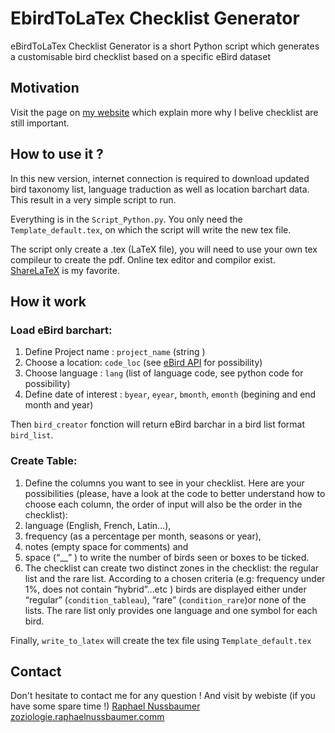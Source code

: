 # EbirdToLaTex Checklist Generator #
eBirdToLaTex Checklist Generator is a short Python script which generates a customisable bird checklist based on a specific eBird dataset

## Motivation ##
Visit the page on [my website](http://zoziologie.raphaelnussbaumer.com/ebirdtolatex/) which explain more why I belive checklist are still important.

## How to use it ? ##
In this new version, internet connection is required to download updated bird taxonomy list, language traduction as well as location barchart data. This result in a very simple script to run. 

Everything is in the ```Script_Python.py```. You only need the ```Template_default.tex```, on which the script will write the new tex file. 

The script only create a .tex (LaTeX file), you will need to use your own tex compileur to create the pdf. Online tex editor and compilor exist. [ShareLaTeX](https://www.sharelatex.com/) is my favorite.


## How it work ##
### Load eBird barchart: ###
1. Define Project name : ```project_name``` (string )
2. Choose a location: ```code_loc``` (see [eBird API](https://confluence.cornell.edu/display/CLOISAPI/eBird-1.1-HotSpotsByRegion) for possibility)
3. Choose language : ```lang``` (list of language code, see python code for possibility)
4. Define date of interest : ```byear```, ```eyear```, ```bmonth```, ```emonth``` (begining and end month and year)

Then ```bird_creator``` fonction will return eBird barchar in a bird list format ```bird_list```.

### Create Table: ###

1. Define the columns you want to see in your checklist. Here are your possibilities (please, have a look at the code to better understand how to choose each column, the order of input will also be the order in the checklist):
  1. language (English, French, Latin…), 
  2. frequency (as a percentage per month, seasons or year), 
  3. notes (empty space for comments) and 
  4. space (“__” ) to write the number of birds seen or boxes to be ticked.
2. The checklist can create two distinct zones in the checklist: the regular list and the rare list. According to a chosen criteria (e.g: frequency under 1%, does not contain “hybrid”…etc ) birds are displayed either under “regular” (```condition_tableau```), “rare” (```condition_rare```)or none of the lists. The rare list only provides one language and one symbol for each bird. 

Finally, ```write_to_latex``` will create the tex file using ```Template_default.tex```

## Contact ##
Don't hesitate to contact me for any question ! And visit by webiste (if you have some spare time !)
[Raphael Nussbaumer](rafnuss@gmail.com) 
[zoziologie.raphaelnussbaumer.comm](http://zoziologie.raphaelnussbaumer.com/)
